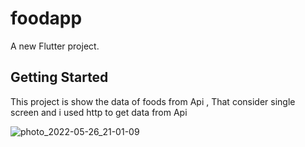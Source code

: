# foodapp

A new Flutter project.

## Getting Started

This project is show the data of foods from Api , That consider single screen and i used http to get data from Api

![photo_2022-05-26_21-01-09](https://user-images.githubusercontent.com/55841476/170558640-d2e9349f-c7f5-4058-8910-6428020628c6.jpg)
